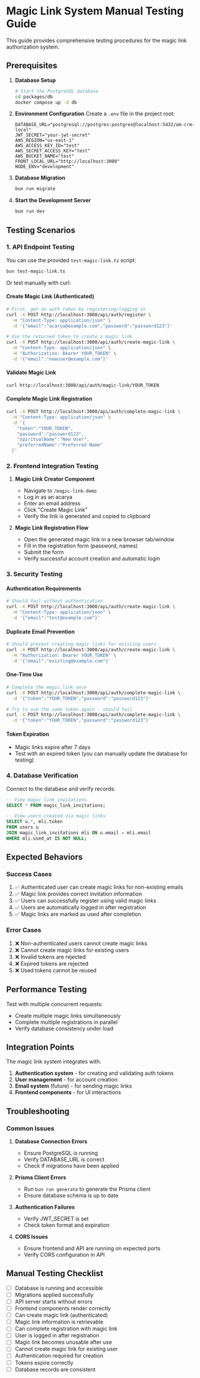 # Magic Link System Manual Testing Guide

This guide provides comprehensive testing procedures for the magic link authorization system.

## Prerequisites

1. **Database Setup**
   ```bash
   # Start the PostgreSQL database
   cd packages/db
   docker compose up -d db
   ```

2. **Environment Configuration**
   Create a `.env` file in the project root:
   ```env
   DATABASE_URL="postgresql://postgres:postgres@localhost:5432/am-crm-local"
   JWT_SECRET="your-jwt-secret"
   AWS_REGION="us-east-1"
   AWS_ACCESS_KEY_ID="test"
   AWS_SECRET_ACCESS_KEY="test"
   AWS_BUCKET_NAME="test"
   FRONT_LOCAL_URL="http://localhost:3000"
   NODE_ENV="development"
   ```

3. **Database Migration**
   ```bash
   bun run migrate
   ```

4. **Start the Development Server**
   ```bash
   bun run dev
   ```

## Testing Scenarios

### 1. API Endpoint Testing

You can use the provided `test-magic-link.ts` script:
```bash
bun test-magic-link.ts
```

Or test manually with curl:

#### Create Magic Link (Authenticated)
```bash
# First, get an auth token by registering/logging in
curl -X POST http://localhost:3000/api/auth/register \
  -H "Content-Type: application/json" \
  -d '{"email":"acarya@example.com","password":"password123"}'

# Use the returned token to create a magic link
curl -X POST http://localhost:3000/api/auth/create-magic-link \
  -H "Content-Type: application/json" \
  -H "Authorization: Bearer YOUR_TOKEN" \
  -d '{"email":"newuser@example.com"}'
```

#### Validate Magic Link
```bash
curl http://localhost:3000/api/auth/magic-link/YOUR_TOKEN
```

#### Complete Magic Link Registration
```bash
curl -X POST http://localhost:3000/api/auth/complete-magic-link \
  -H "Content-Type: application/json" \
  -d '{
    "token":"YOUR_TOKEN",
    "password":"password123",
    "spiritualName":"New User",
    "preferredName":"Preferred Name"
  }'
```

### 2. Frontend Integration Testing

1. **Magic Link Creator Component**
   - Navigate to `/magic-link-demo`
   - Log in as an acarya
   - Enter an email address
   - Click "Create Magic Link"
   - Verify the link is generated and copied to clipboard

2. **Magic Link Registration Flow**
   - Open the generated magic link in a new browser tab/window
   - Fill in the registration form (password, names)
   - Submit the form
   - Verify successful account creation and automatic login

### 3. Security Testing

#### Authentication Requirements
```bash
# Should fail without authentication
curl -X POST http://localhost:3000/api/auth/create-magic-link \
  -H "Content-Type: application/json" \
  -d '{"email":"test@example.com"}'
```

#### Duplicate Email Prevention
```bash
# Should prevent creating magic links for existing users
curl -X POST http://localhost:3000/api/auth/create-magic-link \
  -H "Authorization: Bearer YOUR_TOKEN" \
  -d '{"email":"existing@example.com"}'
```

#### One-Time Use
```bash
# Complete the magic link once
curl -X POST http://localhost:3000/api/auth/complete-magic-link \
  -d '{"token":"YOUR_TOKEN","password":"password123"}'

# Try to use the same token again - should fail
curl -X POST http://localhost:3000/api/auth/complete-magic-link \
  -d '{"token":"YOUR_TOKEN","password":"password123"}'
```

#### Token Expiration
- Magic links expire after 7 days
- Test with an expired token (you can manually update the database for testing)

### 4. Database Verification

Connect to the database and verify records:

```sql
-- View magic link invitations
SELECT * FROM magic_link_invitations;

-- View users created via magic links
SELECT u.*, mli.token 
FROM users u 
JOIN magic_link_invitations mli ON u.email = mli.email 
WHERE mli.used_at IS NOT NULL;
```

## Expected Behaviors

### Success Cases
1. ✅ Authenticated user can create magic links for non-existing emails
2. ✅ Magic link provides correct invitation information
3. ✅ Users can successfully register using valid magic links
4. ✅ Users are automatically logged in after registration
5. ✅ Magic links are marked as used after completion

### Error Cases
1. ❌ Non-authenticated users cannot create magic links
2. ❌ Cannot create magic links for existing users
3. ❌ Invalid tokens are rejected
4. ❌ Expired tokens are rejected
5. ❌ Used tokens cannot be reused

## Performance Testing

Test with multiple concurrent requests:
- Create multiple magic links simultaneously
- Complete multiple registrations in parallel
- Verify database consistency under load

## Integration Points

The magic link system integrates with:
1. **Authentication system** - for creating and validating auth tokens
2. **User management** - for account creation
3. **Email system** (future) - for sending magic links
4. **Frontend components** - for UI interactions

## Troubleshooting

### Common Issues

1. **Database Connection Errors**
   - Ensure PostgreSQL is running
   - Verify DATABASE_URL is correct
   - Check if migrations have been applied

2. **Prisma Client Errors**
   - Run `bun run generate` to generate the Prisma client
   - Ensure database schema is up to date

3. **Authentication Failures**
   - Verify JWT_SECRET is set
   - Check token format and expiration

4. **CORS Issues**
   - Ensure frontend and API are running on expected ports
   - Verify CORS configuration in API

## Manual Testing Checklist

- [ ] Database is running and accessible
- [ ] Migrations applied successfully  
- [ ] API server starts without errors
- [ ] Frontend components render correctly
- [ ] Can create magic link (authenticated)
- [ ] Magic link information is retrievable
- [ ] Can complete registration with magic link
- [ ] User is logged in after registration
- [ ] Magic link becomes unusable after use
- [ ] Cannot create magic link for existing user
- [ ] Authentication required for creation
- [ ] Tokens expire correctly
- [ ] Database records are consistent